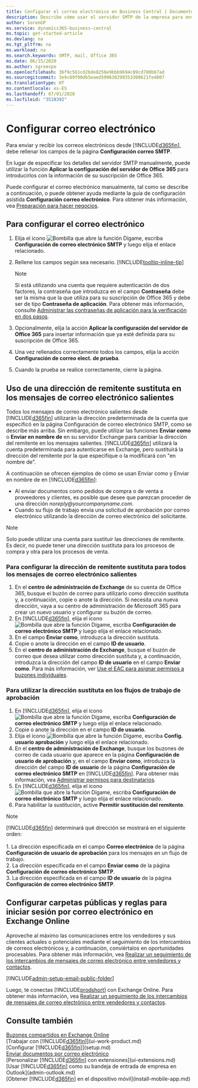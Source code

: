 ```yaml
---
title: Configurar el correo electrónico en Business Central | Documentos de Microsoft
description: Describe cómo usar el servidor SMTP de la empresa para enviar y recibir mensajes de correo electrónico en Business Central, así como el modo de usar la configuración del servidor de correo electrónico creada con la suscripción de Office 365.
author: SorenGP
ms.service: dynamics365-business-central
ms.topic: get-started-article
ms.devlang: na
ms.tgt_pltfrm: na
ms.workload: na
ms.search.keywords: SMTP, mail, Office 365
ms.date: 06/15/2020
ms.author: sgroespe
ms.openlocfilehash: 36f9c561cd2bde8256e9bbb9694c89cd780b67ad
ms.sourcegitcommit: 3e9c89f90db5eaed599630299353300621fe4007
ms.translationtype: HT
ms.contentlocale: es-ES
ms.lasthandoff: 07/01/2020
ms.locfileid: "3528392"
---
```

# <a name="set-up-email"></a>Configurar correo electrónico

Para enviar y recibir los correos electrónicos desde [!INCLUDE[d365fin](includes/d365fin_md.md)], debe rellenar los campos de la página **Configuración correo SMTP**.

En lugar de especificar los detalles del servidor SMTP manualmente, puede utilizar la función **Aplicar la configuración del servidor de Office 365** para introducirlos con la información de su suscripción de Office 365.

Puede configurar el correo electrónico manualmente, tal como se describe a continuación, o puede obtener ayuda mediante la guía de configuración asistida **Configuración correo electrónico**. Para obtener más información, vea [Preparación para hacer negocios](ui-get-ready-business.md).  

## <a name="to-set-up-email"></a>Para configurar el correo electrónico

1. Elija el icono ![Bombilla que abre la función Dígame](media/ui-search/search_small.png "Dígame qué desea hacer"), escriba **Configuración de correo electrónico SMTP** y luego elija el enlace relacionado.
2. Rellene los campos según sea necesario. [!INCLUDE[tooltip-inline-tip](includes/tooltip-inline-tip_md.md)]

    > [!NOTE]
    > Si está utilizando una cuenta que requiere autenticación de dos factores, la contraseña que introduzca en el campo **Contraseña** debe ser la misma que la que utiliza para su suscripción de Office 365 y debe ser de tipo **Contraseña de aplicación**. Para obtener más información, consulte [Administrar las contraseñas de aplicación para la verificación en dos pasos](/azure/active-directory/user-help/multi-factor-authentication-end-user-app-passwords).
3. Opcionalmente, elija la acción **Aplicar la configuración del servidor de Office 365** para insertar información que ya esté definida para su suscripción de Office 365.
4. Una vez rellenados correctamente todos los campos, elija la acción **Configuración de correo elect. de prueba**.
5. Cuando la prueba se realice correctamente, cierre la página.

## <a name="using-a-substitute-sender-address-on-outbound-email-messages"></a>Uso de una dirección de remitente sustituta en los mensajes de correo electrónico salientes

Todos los mensajes de correo electrónico salientes desde [!INCLUDE[d365fin](includes/d365fin_md.md)] utilizarán la dirección predeterminada de la cuenta que especificó en la página Configuración de correo electrónico SMTP, como se describe más arriba. Sin embargo, puede utilizar las funciones **Enviar como** o **Enviar en nombre de** en su servidor Exchange para cambiar la dirección del remitente en los mensajes salientes. [!INCLUDE[d365fin](includes/d365fin_md.md)] utilizará la cuenta predeterminada para autenticarse en Exchange, pero sustituirá la dirección del remitente por la que especifique o la modificará con "en nombre de".

A continuación se ofrecen ejemplos de cómo se usan Enviar como y Enviar en nombre de en [!INCLUDE[d365fin](includes/d365fin_md.md)]:

 * Al enviar documentos como pedidos de compra o de venta a proveedores y clientes, es posible que desee que parezcan proceder de una dirección _noreply@yourcompanyname.com_.
 * Cuando su flujo de trabajo envía una solicitud de aprobación por correo electrónico utilizando la dirección de correo electrónico del solicitante.

> [!Note]
> Solo puede utilizar una cuenta para sustituir las direcciones de remitente. Es decir, no puede tener una dirección sustituta para los procesos de compra y otra para los procesos de venta.

### <a name="to-set-up-the-substitute-sender-address-for-all-outbound-email-messages"></a>Para configurar la dirección de remitente sustituta para todos los mensajes de correo electrónico salientes
1. En el **centro de administración de Exchange** de su cuenta de Office 365, busque el buzón de correo para utilizarlo como dirección sustituta y, a continuación, copie o anote la dirección. Si necesita una nueva dirección, vaya a su centro de administración de Microsoft 365 para crear un nuevo usuario y configurar su buzón de correo.
2. En [!INCLUDE[d365fin](includes/d365fin_md.md)], elija el icono ![Bombilla que abre la función Dígame](media/ui-search/search_small.png "Dígame qué desea hacer"), escriba **Configuración de correo electrónico SMTP** y luego elija el enlace relacionado.
3. En el campo **Enviar como**, introduzca la dirección sustituta.
4. Copie o anote la dirección en el campo **ID de usuario**.
5. En el **centro de administración de Exchange**, busque el buzón de correo que desea utilizar como dirección sustituta y, a continuación, introduzca la dirección del campo **ID de usuario** en el campo **Enviar como**. Para más información, ver [Use el EAC para asignar permisos a buzones individuales](/Exchange/recipients/mailbox-permissions?view=exchserver-2019#use-the-eac-to-assign-permissions-to-individual-mailboxes).

### <a name="to-use-the-substitute-address-in-approval-workflows"></a>Para utilizar la dirección sustituta en los flujos de trabajo de aprobación

1. En [!INCLUDE[d365fin](includes/d365fin_md.md)], elija el icono ![Bombilla que abre la función Dígame](media/ui-search/search_small.png "Dígame qué desea hacer"), escriba **Configuración de correo electrónico SMTP** y luego elija el enlace relacionado.
2. Copie o anote la dirección en el campo **ID de usuario**.
3. Elija el icono ![Bombilla que abre la función Dígame](media/ui-search/search_small.png "Dígame qué desea hacer"), escriba **Config. usuario aprobación** y luego elija el enlace relacionado.
4. En el **centro de administración de Exchange**, busque los buzones de correo de cada usuario que aparece en la página **Configuración de usuario de aprobación** y, en el campo **Enviar como**, introduzca la dirección del campo **ID de usuario** de la página **Configuración de correo electrónico SMTP** en [!INCLUDE[d365fin](includes/d365fin_md.md)]. Para obtener más información, vea [Administrar permisos para destinatarios](/Exchange/recipients/mailbox-permissions?view=exchserver-2019).
5. En [!INCLUDE[d365fin](includes/d365fin_md.md)], elija el icono ![Bombilla que abre la función Dígame](media/ui-search/search_small.png "Dígame qué desea hacer"), escriba **Configuración de correo electrónico SMTP** y luego elija el enlace relacionado.
6. Para habilitar la sustitución, active **Permitir sustitución del remitente**.

> [!Note]
> [!INCLUDE[d365fin](includes/d365fin_md.md)] determinará qué dirección se mostrará en el siguiente orden: <br><br> 1. La dirección especificada en el campo **Correo electrónico** de la página **Configuración de usuario de aprobación** para los mensajes en un flujo de trabajo. <br> 2. La dirección especificada en el campo **Enviar como** de la página **Configuración de correo electrónico SMTP**. <br> 3. La dirección especificada en el campo **ID de usuario** de la página **Configuración de correo electrónico SMTP**.

## <a name="set-up-public-folders-and-rules-for-email-logging-in-exchange-online"></a>Configurar carpetas públicas y reglas para iniciar sesión por correo electrónico en Exchange Online

Aproveche al máximo las comunicaciones entre los vendedores y sus clientes actuales o potenciales mediante el seguimiento de los intercambios de correos electrónicos y, a continuación, conviértalos en oportunidades procesables. Para obtener más información, vea [Realizar un seguimiento de los intercambios de mensajes de correo electrónico entre vendedores y contactos](marketing-set-up-email-logging.md).  

[!INCLUDE[admin-setup-email-public-folder](includes/admin-setup-email-public-folder.md)]

Luego, te conectas [!INCLUDE[prodshort](includes/prodshort.md)] con Exchange Online. Para obtener más información, vea [Realizar un seguimiento de los intercambios de mensajes de correo electrónico entre vendedores y contactos](marketing-set-up-email-logging.md).  

## <a name="see-also"></a>Consulte también

[Buzones compartidos en Exchange Online](/exchange/collaboration-exo/shared-mailboxes)  
[Trabajar con [!INCLUDE[d365fin](includes/d365fin_md.md)]](ui-work-product.md)  
[Configurar [!INCLUDE[d365fin](includes/d365fin_md.md)]](setup.md)  
[Enviar documentos por correo electrónico](ui-how-send-documents-email.md)  
[Personalizar [!INCLUDE[d365fin](includes/d365fin_md.md)] con extensiones](ui-extensions.md)  
[Usar [!INCLUDE[d365fin](includes/d365fin_md.md)] como su bandeja de entrada de empresa en Outlook](admin-outlook.md)  
[Obtener [!INCLUDE[d365fin](includes/d365fin_md.md)] en el dispositivo móvil](install-mobile-app.md)
